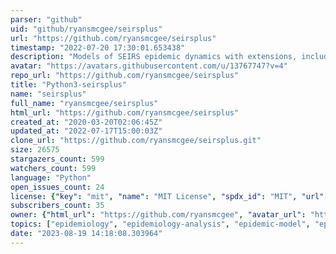 ```yaml
---
parser: "github"
uid: "github/ryansmcgee/seirsplus"
url: "https://github.com/ryansmcgee/seirsplus"
timestamp: "2022-07-20 17:30:01.653438"
description: "Models of SEIRS epidemic dynamics with extensions, including network-structured populations, testing, contact tracing, and social distancing."
avatar: "https://avatars.githubusercontent.com/u/13767747?v=4"
repo_url: "https://github.com/ryansmcgee/seirsplus"
title: "Python3-seirsplus"
name: "seirsplus"
full_name: "ryansmcgee/seirsplus"
html_url: "https://github.com/ryansmcgee/seirsplus"
created_at: "2020-03-20T02:06:45Z"
updated_at: "2022-07-17T15:00:03Z"
clone_url: "https://github.com/ryansmcgee/seirsplus.git"
size: 26575
stargazers_count: 599
watchers_count: 599
language: "Python"
open_issues_count: 24
license: {"key": "mit", "name": "MIT License", "spdx_id": "MIT", "url": "https://api.github.com/licenses/mit", "node_id": "MDc6TGljZW5zZTEz"}
subscribers_count: 35
owner: {"html_url": "https://github.com/ryansmcgee", "avatar_url": "https://avatars.githubusercontent.com/u/13767747?v=4", "login": "ryansmcgee", "type": "User"}
topics: ["epidemiology", "epidemiology-analysis", "epidemic-model", "epidemic-simulations", "epidemics", "covid-19", "covid", "sars-cov-2", "coronavirus"]
date: "2023-08-19 14:18:08.303964"
---
```


